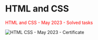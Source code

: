 # HTML and CSS
<p style="color:#FF0000"><span class="html">HTML</span> and <span>CSS</span> - May 2023 - Solved tasks</p>

![HTML   CSS - May 2023 - Certificate](https://github.com/DSMalamov/HTMLandCSS/assets/114019382/5c525633-a296-4b6c-b0ea-7363fdf7a45f)
